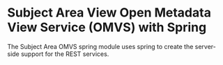 <!-- SPDX-License-Identifier: Apache-2.0 -->
<!-- Copyright Contributors to the ODPi Egeria project.  -->

# Subject Area View Open Metadata View Service (OMVS) with Spring

The Subject Area OMVS spring module uses spring to create the server-side support for the REST services.